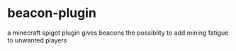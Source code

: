# beacon-plugin
a minecraft spigot plugin gives beacons the possiblity to add mining fatigue to unwanted players
